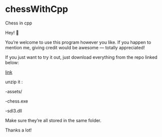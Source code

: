 # chessWithCpp
Chess in cpp 


Hey! 👋

You’re welcome to use this program however you like.
If you happen to mention me, giving credit would be awesome — totally appreciated! 

If you just want to try it out, just download  everything from the repo linked below:

[link](https://github.com/slime306-sky/chessWithCppEXE.git)

unzip it :

-assets/

-chess.exe

-sdl3.dll

Make sure they’re all stored in the same folder.

Thanks a lot!

